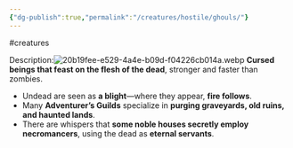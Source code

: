 ```yaml
---
{"dg-publish":true,"permalink":"/creatures/hostile/ghouls/"}
---
```


#creatures

Description:![20b19fee-e529-4a4e-b09d-f04226cb014a.webp](/img/user/Images/20b19fee-e529-4a4e-b09d-f04226cb014a.webp)
**Cursed beings that feast on the flesh of the dead**, stronger and faster than zombies.
- Undead are seen as **a blight**—where they appear, **fire follows**.
- Many **Adventurer’s Guilds** specialize in **purging graveyards, old ruins, and haunted lands**.
- There are whispers that **some noble houses secretly employ necromancers**, using the dead as **eternal servants**.